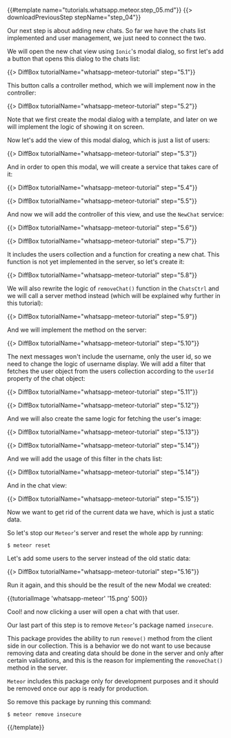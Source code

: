 {{#template name="tutorials.whatsapp.meteor.step_05.md"}}
{{> downloadPreviousStep stepName="step_04"}}

Our next step is about adding new chats. So far we have the chats list implemented and user management, we just need to connect the two.

We will open the new chat view using `Ionic`'s modal dialog, so first let's add a button that opens this dialog to the chats list:

{{> DiffBox tutorialName="whatsapp-meteor-tutorial" step="5.1"}}

This button calls a controller method, which we will implement now in the controller:

{{> DiffBox tutorialName="whatsapp-meteor-tutorial" step="5.2"}}

Note that we first create the modal dialog with a template, and later on we will implement the logic of showing it on screen.

Now let's add the view of this modal dialog, which is just a list of users:

{{> DiffBox tutorialName="whatsapp-meteor-tutorial" step="5.3"}}

And in order to open this modal, we will create a service that takes care of it:

{{> DiffBox tutorialName="whatsapp-meteor-tutorial" step="5.4"}}

{{> DiffBox tutorialName="whatsapp-meteor-tutorial" step="5.5"}}

And now we will add the controller of this view, and use the `NewChat` service:

{{> DiffBox tutorialName="whatsapp-meteor-tutorial" step="5.6"}}

{{> DiffBox tutorialName="whatsapp-meteor-tutorial" step="5.7"}}

It includes the users collection and a function for creating a new chat. This function is not yet implemented in the server, so let's create it:

{{> DiffBox tutorialName="whatsapp-meteor-tutorial" step="5.8"}}

We will also rewrite the logic of `removeChat()` function in the `ChatsCtrl` and we will call a server method instead (which will be explained why further in this tutorial):

{{> DiffBox tutorialName="whatsapp-meteor-tutorial" step="5.9"}}

And we will implement the method on the server:

{{> DiffBox tutorialName="whatsapp-meteor-tutorial" step="5.10"}}

The next messages won't include the username, only the user id, so we need to change the logic of username display. We will add a filter that fetches the user object from the users collection according to the `userId` property of the chat object:

{{> DiffBox tutorialName="whatsapp-meteor-tutorial" step="5.11"}}

{{> DiffBox tutorialName="whatsapp-meteor-tutorial" step="5.12"}}

And we will also create the same logic for fetching the user's image:

{{> DiffBox tutorialName="whatsapp-meteor-tutorial" step="5.13"}}

{{> DiffBox tutorialName="whatsapp-meteor-tutorial" step="5.14"}}

And we will add the usage of this filter in the chats list:

{{> DiffBox tutorialName="whatsapp-meteor-tutorial" step="5.14"}}

And in the chat view:

{{> DiffBox tutorialName="whatsapp-meteor-tutorial" step="5.15"}}

Now we want to get rid of the current data we have, which is just a static data.

So let's stop our `Meteor`'s server and reset the whole app by running:

    $ meteor reset

Let's add some users to the server instead of the old static data:

{{> DiffBox tutorialName="whatsapp-meteor-tutorial" step="5.16"}}

Run it again, and this should be the result of the new Modal we created:

{{tutorialImage 'whatsapp-meteor' '15.png' 500}}

Cool! and now clicking a user will open a chat with that user.

Our last part of this step is to remove `Meteor`'s package named `insecure`.

This package provides the ability to run `remove()` method from the client side in our collection. This is a behavior we do not want to use because removing data and creating data should be done in the server and only after certain validations, and this is the reason for implementing the `removeChat()` method in the server.

`Meteor` includes this package only for development purposes and it should be removed once our app is ready for production.

So remove this package by running this command:

    $ meteor remove insecure


{{/template}}
